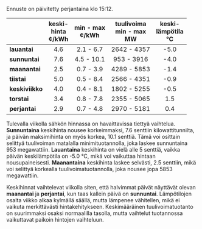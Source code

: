 Ennuste on päivitetty perjantaina klo 15:12.

|             | keski-<br>hinta<br>¢/kWh | min - max<br>¢/kWh | tuulivoima<br>min - max<br>MW | keski-<br>lämpötila<br>°C |
|:-------------|:----------------:|:----------------:|:-------------:|:-------------:|
| **lauantai** |       4.6        |      2.1 - 6.7   |   2642 - 4357  |     -5.0      |
| **sunnuntai**|       7.6        |      4.5 - 10.1  |   953 - 3916   |     -4.0      |
| **maanantai**|       2.5        |      0.7 - 3.9   |   4289 - 5853  |     -1.4      |
| **tiistai**  |       5.0        |      0.5 - 8.4   |   2566 - 4351  |     -0.9      |
| **keskiviikko**|     4.0        |      0.4 - 8.1   |   1802 - 5255  |     -0.5      |
| **torstai**  |       3.4        |      0.8 - 7.8   |   2355 - 5065  |      1.5      |
| **perjantai**|       2.9        |      0.7 - 4.8   |   2970 - 5181  |      0.4      |

Tulevalla viikolla sähkön hinnassa on havaittavissa tiettyä vaihtelua. **Sunnuntaina** keskihinta nousee korkeimmaksi, 7.6 senttiin kilowattitunnilta, ja päivän maksimihinta on myös korkea, 10.1 senttiä. Tämä voi osittain selittyä tuulivoiman matalalla minimituotannolla, joka laskee sunnuntaina 953 megawattiin. **Lauantaina** keskihinta on vielä alle 5 senttiä, vaikka päivän keskilämpötila on -5.0 °C, mikä voi vaikuttaa hintaan nousupaineisesti. **Maanantaina** keskihinta laskee selvästi, 2.5 senttiin, mikä voi selittyä korkealla tuulivoimatuotannolla, joka nousee jopa 5853 megawattiin.

Keskihinnat vaihtelevat viikolla siten, että halvimmat päivät näyttävät olevan **maanantai** ja **perjantai**, kun taas kallein päivä on **sunnuntai**. Lämpötilojen osalta viikko alkaa kylmällä säällä, mutta lämpenee vähitellen, mikä ei vaikuta merkittävästi hintakehitykseen. Keskimääräinen tuulivoimatuotanto on suurimmaksi osaksi normaalilla tasolla, mutta vaihtelut tuotannossa vaikuttavat paikoin hintojen vaihteluun.